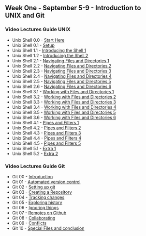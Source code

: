 ## Week One - September 5-9 - Introduction to UNIX and Git

### Video Lectures Guide UNIX

* Unix Shell 0.0 - [Start Here](https://vimeo.com/614324992)
* Unix Shell 0.1 - [Setup](https://vimeo.com/614305408)
* Unix Shell 1.1 - [Introducing the Shell 1](https://vimeo.com/614323342)
* Unix Shell 1.2 - [Introducing the Shell 2](https://vimeo.com/614304562)
* Unix Shell 2.1 - [Navigating Files and Directories 1](https://vimeo.com/614306217)
* Unix Shell 2.2 - [Navigating Files and Directories 2](https://vimeo.com/614307208)
* Unix Shell 2.3 - [Navigating Files and Directories 3](https://vimeo.com/614307515)
* Unix Shell 2.4 - [Navigating Files and Directories 4](https://vimeo.com/614308376)
* Unix Shell 2.5 - [Navigating Files and Directories 5](https://vimeo.com/614308818)
* Unix Shell 2.6 - [Navigating Files and Directories 6](https://vimeo.com/614309596)
* Unix Shell 3.1 - [Working with Files and Directories 1](https://vimeo.com/614310401)
* Unix Shell 3.2 - [Working with Files and Directories 2](https://vimeo.com/614311369)
* Unix Shell 3.3 - [Working with Files and Directories 3](https://vimeo.com/614312350)
* Unix Shell 3.4 - [Working with Files and Directories 4](https://vimeo.com/614313140)
* Unix Shell 3.5 - [Working with Files and Directories 5](https://vimeo.com/614314045)
* Unix Shell 3.6 - [Working with Files and Directories 6](https://vimeo.com/614315166)
* Unix Shell 4.1 - [Pipes and Filters 1](https://vimeo.com/614316504)
* Unix Shell 4.2 - [Pipes and Filters 2](https://vimeo.com/614317063)
* Unix Shell 4.3 - [Pipes and Filters 3](https://vimeo.com/614317521)
* Unix Shell 4.4 - [Pipes and Filters 4](https://vimeo.com/614318454)
* Unix Shell 4.5 - [Pipes and Filters 5](https://vimeo.com/614319333)
* Unix Shell 5.1 - [Extra 1](https://vimeo.com/614320025)
* Unix Shell 5.2 - [Extra 2](https://vimeo.com/614321508)

### Video Lectures Guide Git

* Git 00 - [Introduction](https://vimeo.com/617998578)
* Git 01 - [Automated version control](https://vimeo.com/617994478)
* Git 02 - [Setting up git](https://vimeo.com/617054603)
* Git 03 - [Creating a Repository](https://vimeo.com/617060007)
* Git 04 - [Tracking changes](https://vimeo.com/617063266)
* Git 05 - [Exploring history](https://vimeo.com/616943647)
* Git 06 - [Ignoring things](https://vimeo.com/616952281)
* Git 07 - [Remotes on Github](https://vimeo.com/616913882)
* Git 08 - [Collaborating](https://vimeo.com/616920803)
* Git 09 - [Conflicts](https://vimeo.com/616907781)
* Git 10 - [Special Files and conclusion](https://vimeo.com/616929742)
